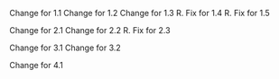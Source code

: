 Change for 1.1
Change for 1.2
Change for 1.3
R. Fix for 1.4
R. Fix for 1.5

Change for 2.1
Change for 2.2
R. Fix for 2.3

Change for 3.1
Change for 3.2

Change for 4.1